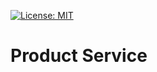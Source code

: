 [![License: MIT](https://img.shields.io/badge/License-MIT-yellow.svg)](https://opensource.org/licenses/MIT)
# Product Service
